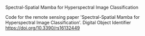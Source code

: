 Spectral-Spatial Mamba for Hyperspectral Image Classification

Code for the remote sensing paper 'Spectral-Spatial Mamba for Hyperspectral Image Classification'. Digital Object Identifier  https://doi.org/10.3390/rs16132449

